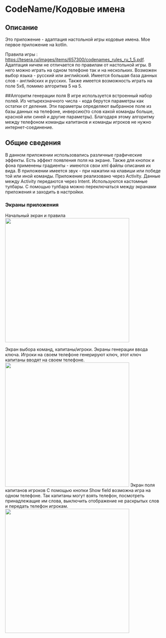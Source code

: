 # CodeName/Кодовые имена

## Описание
Это приложениe - адаптация настольной игры кодовые имена. Мое первое приложение на kotlin. 

Правила игры : https://tesera.ru/images/items/657300/codenames_rules_ru_1_5.pdf. Адаптация ничем не отличается по правилам от настольной игры. 
В него можно играть на одном телефоне так и на нескольких. Возможен выбор языка - русский или английский. Имеется большая база данных слов - английских и русских.
Также имеется возможность играть на поле 5x6, помимо алгоритма 5 на 5. 

##Алгоритм генерации поля
В игре используется встроенный набор полей. Из четырехзначного числа - кода берутся параметры как остатки от деления. Эти параметры определяют выбранное поле из базы данных на телефоне, инверсию(то слов какой команды больше, красной или синей и другие параметры). 
Благодаря этому алгоритму между телефоном команды капитанов и команды игроков не нужно интернет-соединение. 

## Общие сведения
В данном приложении использовались различные графические эффекты. Есть эффект появления поля на экране. Также для кнопок и фона применены градиенты - имеются свои xml файлы описания их вида. 
В приложении имеется звук - при нажатии на клавиши или победе той или иной команды. Приложение реализовано через Activity. Данные между Activity передаются через Intent.
Используются кастомные тулбары. С помощью тулбара можно переключаться между экранами приложения и заходить в настройки. 

### Экраны приложения 
Начальный экран и правила
<img src="https://i.ibb.co/N9BRxPj/Code-Names1.png" height=400/>

Экран выбора команд, капитаны/игроки. Экраны генерации ввода ключа.
Игроки на своем телефоне генерируют ключ, этот ключ капитаны вводят на своем телефоне. 
<img src="https://i.ibb.co/bsDLXtf/Code-Names2.png" height=400/>
Экран поля капитанов игроков
С помощью кнопки Show field возможна игра на одном телефоне. Так капитаны могут взять телефон, посмотреть принадлежащие им слова, выключить отображение не раскрытых слов и передать телефон игрокам. 
<img src="https://i.ibb.co/zJj2FZJ/Code-Names3.png" height=400/>
